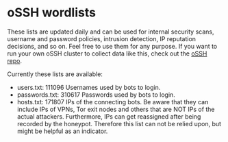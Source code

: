 # oSSH wordlists
These lists are updated daily and can be used for internal security scans, username and password policies, intrusion detection, IP reputation decisions, and so on. Feel free to use them for any purpose. If you want to run your own oSSH cluster to collect data like this, check out the [oSSH repo](https://github.com/toxyl/ossh).  

Currently these lists are available:  
- users.txt: 111096                                                                                                                                                                                                                                                                                                                                                                                                                                                                                                                                                                     Usernames used by bots to login. 
- passwords.txt: 310617                                                                                                                                                                                                                                                                                                                                                                                                                                                                                                                                                                     Passwords used by bots to login. 
- hosts.txt: 171807                                                                                                                                                                                                                                                                                                                                                                                                                                                                                                                                                                     IPs of the connecting bots. Be aware that they can include IPs of VPNs, Tor exit nodes and others that are NOT IPs of the actual attackers. Furthermore, IPs can get reassigned after being recorded by the honeypot. Therefore this list can not be relied upon, but might be helpful as an indicator.

